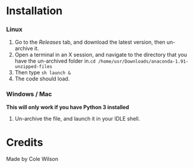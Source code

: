 # Installation
### Linux
1. Go to the *Releases* tab, and download the latest version, then un-archive it.
2. Open a terminal in an X session, and navigate to the directory that you have the un-archived folder in.`cd /home/usr/Downloads/anaconda-1.91-unzipped-files`
3. Then type `sh launch &`
4. The code should load.
### Windows / Mac
**This will only work if you have Python 3 installed**
1. Un-archive the file, and launch it in your IDLE shell.
# Credits
Made by Cole Wilson
